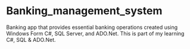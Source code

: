 # Banking_management_system

Banking app that provides essential banking operations created using Windows Form C#, SQL Server, and ADO.Net.
This is part of my learning C#, SQL & ADO.Net.
